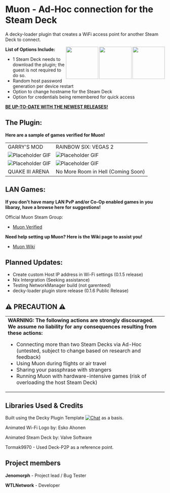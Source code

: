 # **Muon - Ad-Hoc connection for the Steam Deck**

A decky-loader plugin that creates a WiFi access point for another Steam Deck to connect.

<div align="left" valign="middle">
 <picture>
   <source media="(prefers-color-scheme: dark)" srcset="https://i.redd.it/09s8h9ccq73a1.gif">
   <img align="right" src="https://i.redd.it/09s8h9ccq73a1.gif" height="102px"/>
 </picture>
<div align="left" valign="middle">
 <picture>
   <source media="(prefers-color-scheme: white)" srcset="https://assets-v2.lottiefiles.com/a/c567b756-1150-11ee-954b-b32207c2d9a1/eF6XqaqeFx.gif">
   <img align="right" src="https://assets-v2.lottiefiles.com/a/c567b756-1150-11ee-954b-b32207c2d9a1/eF6XqaqeFx.gif" height="102px"/>
 </picture>
<div align="left" valign="middle">
 <picture>
   <source media="(prefers-color-scheme: dark)" srcset="https://i.redd.it/09s8h9ccq73a1.gif">
   <img align="right" src="https://i.redd.it/09s8h9ccq73a1.gif" height="102px"/>
 </picture>
</a>

**List of Options Include:**
* 1 Steam Deck needs to download the plugin; the guest is not required to do so.
* Random host password generation per device restart
* Option to change hostname for the Steam Deck
* Option for credentials being remembered for quick access

**[BE UP-TO-DATE WITH THE NEWEST RELEASES!](https://github.com/wtlnetwork/muon/releases)**

## The Plugin:
__Here are a sample of games verified for Muon!__

<head>
    <meta charset="UTF-8">
    <meta name="viewport" content="width=device-width, initial-scale=1.0">
<body>
    <table>
        <tr>
            <td>GARRY'S MOD</td>
            <td>RAINBOW SIX: VEGAS 2</td>
        </tr>
        <tr>
            <td><img src="https://i.imgur.com/xBv6Ue5.gif" alt="Placeholder GIF"></td>
            <td><img src="https://i.imgur.com/WXI0BUw.gif" alt="Placeholder GIF"></td>
        </tr>
        <tr>
            <td><img src="https://i.imgur.com/iqdeSSt.gif" alt="Placeholder GIF"></td>
            <td><img src="https://via.placeholder.com/150x100.gif" alt="Placeholder GIF"></td>
        </tr>
        <tr>
            <td>QUAKE III ARENA</td>
            <td>No More Room in Hell (Coming Soon)</td>
        </tr>
    </table>
</body>
</html>

## LAN Games:
__If you don't have many LAN PvP and/or Co-Op enabled games in you libaray, have a browse here for suggestions!__

Official Muon Steam Group: 
* [Muon Verified](https://steamcommunity.com/groups/muonverified)

**Need help setting up Muon? Here is the Wiki page to assist you!**
* [Muon Wiki](https://github.com/wtlnetwork/muon/wiki)

## Planned Updates:

* Create custom Host IP address in Wi-Fi settings (0.1.5 release)
* Nix Intergration (Seeking assistance)
* Testing NetworkManager build (not garenteed)
* decky-loader plugin store release (0.1.6 Public Release)

<h2 align="left">⚠️ PRECAUTION ⚠️</h2>

<table>
  <tr>
    <td>
      <strong>WARNING: The following actions are strongly discouraged. We assume no liability for any consequences resulting from these actions:</strong>
      <ul>
        <li>Connecting more than two Steam Decks via Ad-Hoc (untested, subject to change based on research and feedback)</li>
        <li>Using Muon during flights or air travel</li>
        <li>Sharing your passphrase with strangers</li>
        <li>Running Muon with hardware-intensive games (risk of overloading the host Steam Deck)</li>
      </ul>
    </td>
  </tr>
</table>


## Libraries Used & Credits
Built using the Decky Plugin Template [![Chat](https://img.shields.io/badge/chat-on%20discord-7289da.svg)](https://deckbrew.xyz/discord) as a basis.

Animated Wi-Fi Logo by: Esko Ahonen

Animated Steam Deck by: Valve Software

Tormak9970 - Used Deck-P2P as a reference point.


## Project members
**Jenomorph** - Project lead / Bug Tester

**WTLNetwork** - Developer
